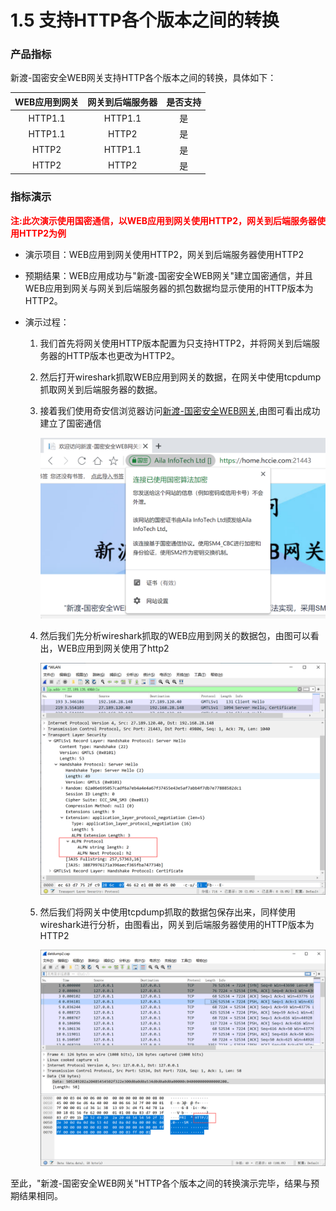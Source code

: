 # 1.5 支持HTTP各个版本之间的转换

### 产品指标

新渡-国密安全WEB网关支持HTTP各个版本之间的转换，具体如下：

| WEB应用到网关 | 网关到后端服务器 | 是否支持 |
| :-----------: | :--------------: | :------: |
|    HTTP1.1    |     HTTP1.1      |    是    |
|    HTTP1.1    |      HTTP2       |    是    |
|     HTTP2     |     HTTP1.1      |    是    |
|     HTTP2     |      HTTP2       |    是    |

### 指标演示

<p style="color:red;font-weight:bold">
       注:此次演示使用国密通信，以WEB应用到网关使用HTTP2，网关到后端服务器使用HTTP2为例
</p>


* 演示项目：WEB应用到网关使用HTTP2，网关到后端服务器使用HTTP2

* 预期结果：WEB应用成功与"新渡-国密安全WEB网关"建立国密通信，并且WEB应用到网关与网关到后端服务器的抓包数据均显示使用的HTTP版本为HTTP2。

* 演示过程：

  1. 我们首先将网关使用HTTP版本配置为只支持HTTP2，并将网关到后端服务器的HTTP版本也更改为HTTP2。

  2. 然后打开wireshark抓取WEB应用到网关的数据，在网关中使用tcpdump抓取网关到后端服务器的数据。

  3. 接着我们使用奇安信浏览器访问[新渡-国密安全WEB网关](https://home.hccie.com:21443/),由图可看出成功建立了国密通信

     ![image-20220601151217143](../image/image-20220601151217143.png ':size=75%')

  4. 然后我们先分析wireshark抓取的WEB应用到网关的数据包，由图可以看出，WEB应用到网关使用了http2

     ![image-20220608174104639](../image/http2_alpn.png ':size=75%')

  5. 然后我们将网关中使用tcpdump抓取的数据包保存出来，同样使用wireshark进行分析，由图看出，网关到后端服务器使用的HTTP版本为HTTP2

     ![image-20220601143936864](../image/WG-HDht2.png ':size=75%')

至此，"新渡-国密安全WEB网关"HTTP各个版本之间的转换演示完毕，结果与预期结果相同。
